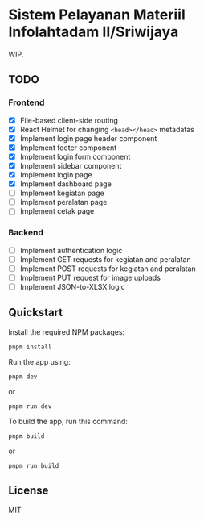 # Sistem Pelayanan Materiil Infolahtadam II/Sriwijaya

WIP.

## TODO

### Frontend

- [x] File-based client-side routing
- [x] React Helmet for changing `<head></head>` metadatas
- [x] Implement login page header component
- [x] Implement footer component
- [x] Implement login form component
- [x] Implement sidebar component
- [x] Implement login page
- [x] Implement dashboard page
- [ ] Implement kegiatan page
- [ ] Implement peralatan page
- [ ] Implement cetak page

### Backend

- [ ] Implement authentication logic
- [ ] Implement GET requests for kegiatan and peralatan
- [ ] Implement POST requests for kegiatan and peralatan
- [ ] Implement PUT request for image uploads
- [ ] Implement JSON-to-XLSX logic

## Quickstart

Install the required NPM packages:

```plaintext
pnpm install
```

Run the app using:

```plaintext
pnpm dev
```

or

```plaintext
pnpm run dev
```

To build the app, run this command:

```plaintext
pnpm build
```

or

```plaintext
pnpm run build
```

## License

MIT